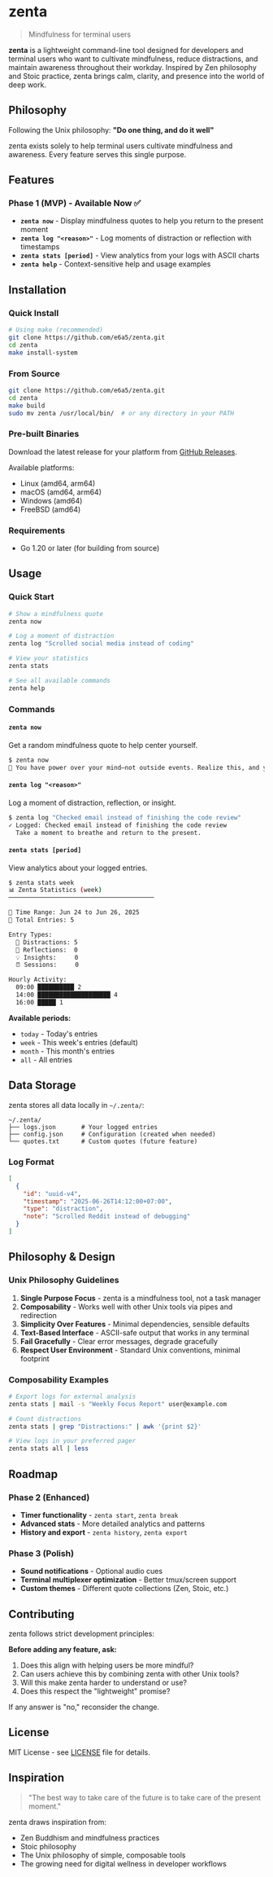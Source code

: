 # zenta

> Mindfulness for terminal users

**zenta** is a lightweight command-line tool designed for developers and terminal users who want to cultivate mindfulness, reduce distractions, and maintain awareness throughout their workday. Inspired by Zen philosophy and Stoic practice, zenta brings calm, clarity, and presence into the world of deep work.

## Philosophy

Following the Unix philosophy: **"Do one thing, and do it well"**

zenta exists solely to help terminal users cultivate mindfulness and awareness. Every feature serves this single purpose.

## Features

### Phase 1 (MVP) - Available Now ✅

- **`zenta now`** - Display mindfulness quotes to help you return to the present moment
- **`zenta log "<reason>"`** - Log moments of distraction or reflection with timestamps
- **`zenta stats [period]`** - View analytics from your logs with ASCII charts
- **`zenta help`** - Context-sensitive help and usage examples

## Installation

### Quick Install

```bash
# Using make (recommended)
git clone https://github.com/e6a5/zenta.git
cd zenta
make install-system
```

### From Source

```bash
git clone https://github.com/e6a5/zenta.git
cd zenta
make build
sudo mv zenta /usr/local/bin/  # or any directory in your PATH
```

### Pre-built Binaries

Download the latest release for your platform from [GitHub Releases](https://github.com/e6a5/zenta/releases).

Available platforms:
- Linux (amd64, arm64)
- macOS (amd64, arm64)
- Windows (amd64)
- FreeBSD (amd64)

### Requirements

- Go 1.20 or later (for building from source)

## Usage

### Quick Start

```bash
# Show a mindfulness quote
zenta now

# Log a moment of distraction
zenta log "Scrolled social media instead of coding"

# View your statistics
zenta stats

# See all available commands
zenta help
```

### Commands

#### `zenta now`
Get a random mindfulness quote to help center yourself.

```bash
$ zenta now
🌊 You have power over your mind—not outside events. Realize this, and you will find strength. - Marcus Aurelius
```

#### `zenta log "<reason>"`
Log a moment of distraction, reflection, or insight.

```bash
$ zenta log "Checked email instead of finishing the code review"
✓ Logged: Checked email instead of finishing the code review
  Take a moment to breathe and return to the present.
```

#### `zenta stats [period]`
View analytics about your logged entries.

```bash
$ zenta stats week
📊 Zenta Statistics (week)
────────────────────────────────────────

📅 Time Range: Jun 24 to Jun 26, 2025
📝 Total Entries: 5

Entry Types:
  🔴 Distractions: 5
  🤔 Reflections:  0
  💡 Insights:     0
  ⏰ Sessions:     0

Hourly Activity:
  09:00 ██████████ 2
  14:00 ████████████████████ 4
  16:00 █████ 1
```

**Available periods:**
- `today` - Today's entries
- `week` - This week's entries (default)
- `month` - This month's entries  
- `all` - All entries

## Data Storage

zenta stores all data locally in `~/.zenta/`:

```
~/.zenta/
├── logs.json       # Your logged entries
├── config.json     # Configuration (created when needed)
└── quotes.txt      # Custom quotes (future feature)
```

### Log Format

```json
[
  {
    "id": "uuid-v4",
    "timestamp": "2025-06-26T14:12:00+07:00",
    "type": "distraction",
    "note": "Scrolled Reddit instead of debugging"
  }
]
```

## Philosophy & Design

### Unix Philosophy Guidelines

1. **Single Purpose Focus** - zenta is a mindfulness tool, not a task manager
2. **Composability** - Works well with other Unix tools via pipes and redirection
3. **Simplicity Over Features** - Minimal dependencies, sensible defaults
4. **Text-Based Interface** - ASCII-safe output that works in any terminal
5. **Fail Gracefully** - Clear error messages, degrade gracefully
6. **Respect User Environment** - Standard Unix conventions, minimal footprint

### Composability Examples

```bash
# Export logs for external analysis
zenta stats | mail -s "Weekly Focus Report" user@example.com

# Count distractions
zenta stats | grep "Distractions:" | awk '{print $2}'

# View logs in your preferred pager
zenta stats all | less
```

## Roadmap

### Phase 2 (Enhanced)
- **Timer functionality** - `zenta start`, `zenta break` 
- **Advanced stats** - More detailed analytics and patterns
- **History and export** - `zenta history`, `zenta export`

### Phase 3 (Polish)
- **Sound notifications** - Optional audio cues
- **Terminal multiplexer optimization** - Better tmux/screen support
- **Custom themes** - Different quote collections (Zen, Stoic, etc.)

## Contributing

zenta follows strict development principles:

**Before adding any feature, ask:**
1. Does this align with helping users be more mindful?
2. Can users achieve this by combining zenta with other Unix tools?
3. Will this make zenta harder to understand or use?
4. Does this respect the "lightweight" promise?

If any answer is "no," reconsider the change.

## License

MIT License - see [LICENSE](LICENSE) file for details.

## Inspiration

> "The best way to take care of the future is to take care of the present moment."

zenta draws inspiration from:
- Zen Buddhism and mindfulness practices
- Stoic philosophy  
- The Unix philosophy of simple, composable tools
- The growing need for digital wellness in developer workflows 